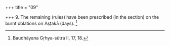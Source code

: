 +++
title = "09"

+++
9. The remaining (rules) have been prescribed (in the section) on the burnt oblations on Aṣṭakā (days). [^6] 


[^6]:  Baudhāyana Gṛhya-sūtra II, 17, 18.
